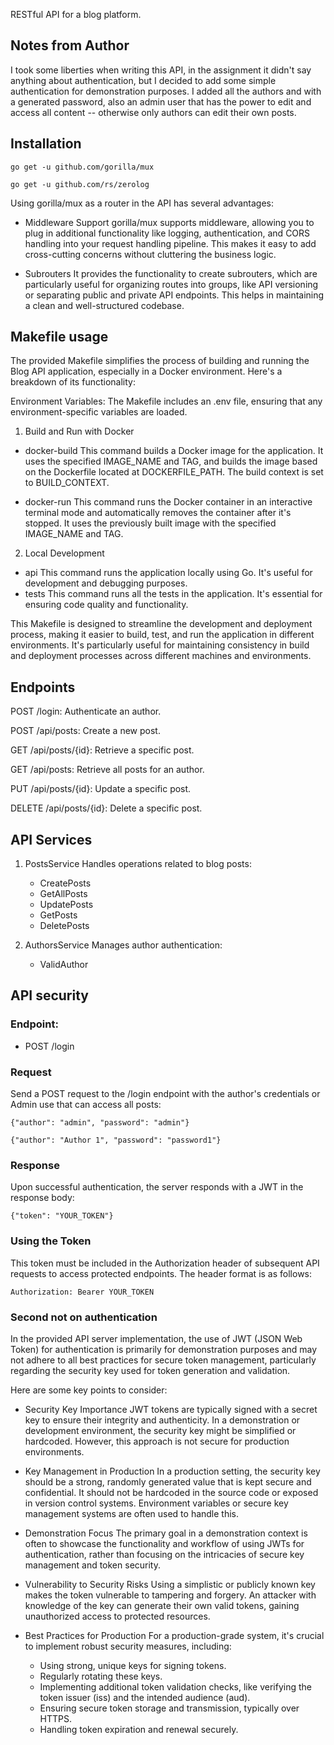 RESTful API for a blog platform.

## Notes from Author

I took some liberties when writing this API, in the assignment it didn't say anything about authentication, but I decided to add some simple authentication for demonstration purposes. I added all the authors and with a generated password, also an admin user that has the power to edit and access all content -- otherwise only authors can edit their own posts. 

## Installation

`go get -u github.com/gorilla/mux`

`go get -u github.com/rs/zerolog`

Using gorilla/mux as a router in the API has several advantages:
- Middleware Support 
gorilla/mux supports middleware, allowing you to plug in additional functionality like logging, authentication, and CORS handling into your request handling pipeline. This makes it easy to add cross-cutting concerns without cluttering the business logic.

- Subrouters 
It provides the functionality to create subrouters, which are particularly useful for organizing routes into groups, like API versioning or separating public and private API endpoints. This helps in maintaining a clean and well-structured codebase.

## Makefile usage
The provided Makefile simplifies the process of building and running the Blog API application, especially in a Docker environment. Here's a breakdown of its functionality:

Environment Variables: The Makefile includes an .env file, ensuring that any environment-specific variables are loaded.

1. Build and Run with Docker
- docker-build
This command builds a Docker image for the application. It uses the specified IMAGE_NAME and TAG, and builds the image based on the Dockerfile located at DOCKERFILE_PATH. The build context is set to BUILD_CONTEXT.

- docker-run
This command runs the Docker container in an interactive terminal mode and automatically removes the container after it's stopped. It uses the previously built image with the specified IMAGE_NAME and TAG.

2. Local Development
- api
This command runs the application locally using Go. It's useful for development and debugging purposes. 
- tests
This command runs all the tests in the application. It's essential for ensuring code quality and functionality.

This Makefile is designed to streamline the development and deployment process, making it easier to build, test, and run the application in different environments. It's particularly useful for maintaining consistency in build and deployment processes across different machines and environments.

## Endpoints

POST /login: Authenticate an author.

POST /api/posts: Create a new post.

GET /api/posts/{id}: Retrieve a specific post.

GET /api/posts: Retrieve all posts for an author.

PUT /api/posts/{id}: Update a specific post.

DELETE /api/posts/{id}: Delete a specific post.

## API Services

1. PostsService
    Handles operations related to blog posts:

    - CreatePosts
    - GetAllPosts
    - UpdatePosts
    - GetPosts
    - DeletePosts

2. AuthorsService
    Manages author authentication:
    - ValidAuthor

## API security

### Endpoint:
- POST /login

### Request
Send a POST request to the /login endpoint with the author's credentials or Admin use that can access all posts:

`{"author": "admin", "password": "admin"}`

`{"author": "Author 1", "password": "password1"}`

### Response
Upon successful authentication, the server responds with a JWT in the response body:

`{"token": "YOUR_TOKEN"}`

### Using the Token
This token must be included in the Authorization header of subsequent API requests to access protected endpoints. The header format is as follows:

`Authorization: Bearer YOUR_TOKEN`

### Second not on authentication

In the provided API server implementation, the use of JWT (JSON Web Token) for authentication is primarily for demonstration purposes and may not adhere to all best practices for secure token management, particularly regarding the security key used for token generation and validation.

Here are some key points to consider:

- Security Key Importance
JWT tokens are typically signed with a secret key to ensure their integrity and authenticity. In a demonstration or development environment, the security key might be simplified or hardcoded. However, this approach is not secure for production environments.

- Key Management in Production 
In a production setting, the security key should be a strong, randomly generated value that is kept secure and confidential. It should not be hardcoded in the source code or exposed in version control systems. Environment variables or secure key management systems are often used to handle this.

- Demonstration Focus
The primary goal in a demonstration context is often to showcase the functionality and workflow of using JWTs for authentication, rather than focusing on the intricacies of secure key management and token security.

- Vulnerability to Security Risks
Using a simplistic or publicly known key makes the token vulnerable to tampering and forgery. An attacker with knowledge of the key can generate their own valid tokens, gaining unauthorized access to protected resources.

- Best Practices for Production
For a production-grade system, it's crucial to implement robust security measures, including:

    - Using strong, unique keys for signing tokens.
    - Regularly rotating these keys.
    - Implementing additional token validation checks, like verifying the token issuer (iss) and the intended audience (aud).
    - Ensuring secure token storage and transmission, typically over HTTPS.
    - Handling token expiration and renewal securely.